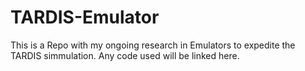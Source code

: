 # TARDIS-Emulator
This is a Repo with my ongoing research in Emulators to expedite the TARDIS simmulation. Any code used will be linked here. 
